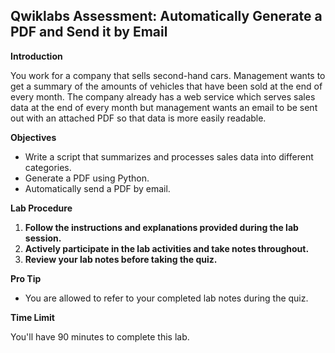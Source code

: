 ## Qwiklabs Assessment: Automatically Generate a PDF and Send it by Email

**Introduction**

You work for a company that sells second-hand cars. Management wants to get a summary of the amounts of vehicles that have been sold at the end of every month. The company already has a web service which serves sales data at the end of every month but management wants an email to be sent out with an attached PDF so that data is more easily readable.

**Objectives**

* Write a script that summarizes and processes sales data into different categories.
* Generate a PDF using Python.
* Automatically send a PDF by email.

**Lab Procedure**

1. **Follow the instructions and explanations provided during the lab session.**
2. **Actively participate in the lab activities and take notes throughout.**
3. **Review your lab notes before taking the quiz.**

**Pro Tip**

* You are allowed to refer to your completed lab notes during the quiz.

**Time Limit**

You'll have 90 minutes to complete this lab.